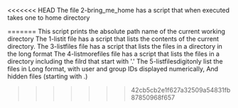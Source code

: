<<<<<<< HEAD
The file 2-bring_me_home has a script that when executed takes one to home directory

=======
This script prints the absolute path name of the current working directory
The 1-listit file has a script that lists the contents of the current directory.
The 3-listfiles file has a script that lists the files in a directory in the long format
The 4-listmorefiles file has a script that lists the files in a directory including the filrd that start with '.'
The 5-listfilesdigitonly list the files in Long format, with user and group IDs displayed numerically, And hidden files (starting with .)
>>>>>>> 42cb5cb2e1f627a32509a54831fb87850968f657
